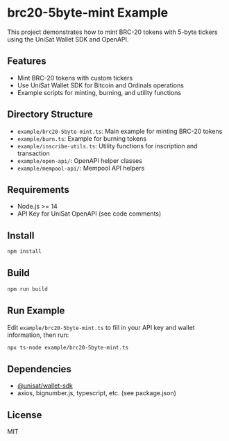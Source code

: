 # brc20-5byte-mint Example

This project demonstrates how to mint BRC-20 tokens with 5-byte tickers using the UniSat Wallet SDK and OpenAPI.

## Features
- Mint BRC-20 tokens with custom tickers
- Use UniSat Wallet SDK for Bitcoin and Ordinals operations
- Example scripts for minting, burning, and utility functions

## Directory Structure
- `example/brc20-5byte-mint.ts`: Main example for minting BRC-20 tokens
- `example/burn.ts`: Example for burning tokens
- `example/inscribe-utils.ts`: Utility functions for inscription and transaction
- `example/open-api/`: OpenAPI helper classes
- `example/mempool-api/`: Mempool API helpers

## Requirements
- Node.js >= 14
- API Key for UniSat OpenAPI (see code comments)

## Install
```bash
npm install
```

## Build
```bash
npm run build
```

## Run Example
Edit `example/brc20-5byte-mint.ts` to fill in your API key and wallet information, then run:
```bash
npx ts-node example/brc20-5byte-mint.ts
```

## Dependencies
- [@unisat/wallet-sdk](https://www.npmjs.com/package/@unisat/wallet-sdk)
- axios, bignumber.js, typescript, etc. (see package.json)

## License
MIT
